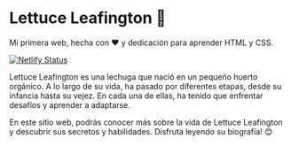 # Lettuce Leafington 🌿
Mi primera web, hecha con ❤️ y dedicación para aprender HTML y CSS.

[![Netlify Status](https://api.netlify.com/api/v1/badges/5f27dff9-61d2-4fc7-a8a8-845b1c98bbc4/deploy-status)](https://app.netlify.com/sites/lettucebio/deploys)

Lettuce Leafington es una lechuga que nació en un pequeño huerto orgánico. A lo largo de su vida, ha pasado por diferentes etapas, desde su infancia hasta su vejez. En cada una de ellas, ha tenido que enfrentar desafíos y aprender a adaptarse.

En este sitio web, podrás conocer más sobre la vida de Lettuce Leafington y descubrir sus secretos y habilidades. Disfruta leyendo su biografía! 😊